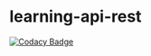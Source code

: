 # learning-api-rest
[![Codacy Badge](https://api.codacy.com/project/badge/Grade/86cbae6a04924d0aafb5b6ff8df6a436)](https://app.codacy.com/app/PHPRussas/learning-api-rest?utm_source=github.com&utm_medium=referral&utm_content=micaelmf/learning-api-rest&utm_campaign=Badge_Grade_Settings)